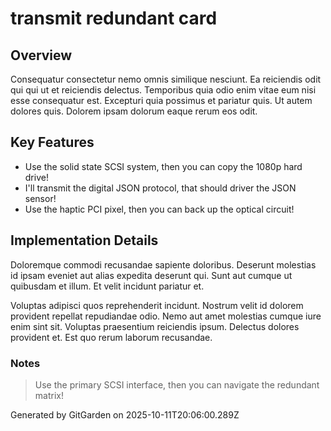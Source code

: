 # transmit redundant card

## Overview
Consequatur consectetur nemo omnis similique nesciunt. Ea reiciendis odit qui qui ut et reiciendis delectus. Temporibus quia odio enim vitae eum nisi esse consequatur est. Excepturi quia possimus et pariatur quis. Ut autem dolores quis. Dolorem ipsam dolorum eaque rerum eos odit.

## Key Features
- Use the solid state SCSI system, then you can copy the 1080p hard drive!
- I'll transmit the digital JSON protocol, that should driver the JSON sensor!
- Use the haptic PCI pixel, then you can back up the optical circuit!

## Implementation Details
Doloremque commodi recusandae sapiente doloribus. Deserunt molestias id ipsam eveniet aut alias expedita deserunt qui. Sunt aut cumque ut quibusdam et illum. Et velit incidunt pariatur et.
 Voluptas adipisci quos reprehenderit incidunt. Nostrum velit id dolorem provident repellat repudiandae odio. Nemo aut amet molestias cumque iure enim sint sit. Voluptas praesentium reiciendis ipsum. Delectus dolores provident et. Est quo rerum laborum recusandae.

### Notes
> Use the primary SCSI interface, then you can navigate the redundant matrix!

Generated by GitGarden on 2025-10-11T20:06:00.289Z